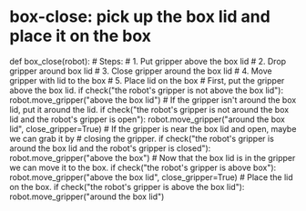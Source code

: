 

# box-close: pick up the box lid and place it on the box
def box_close(robot):
    # Steps: 
    #  1. Put gripper above the box lid
    #  2. Drop gripper around box lid
    #  3. Close gripper around the box lid
    #  4. Move gripper with lid to the box
    #  5. Place lid on the box
    # First, put the gripper above the box lid.
    if check("the robot's gripper is not above the box lid"):
        robot.move_gripper("above the box lid")
    # If the gripper isn't around the box lid, put it around the lid.
    if check("the robot's gripper is not around the box lid and the robot's gripper is open"):
        robot.move_gripper("around the box lid", close_gripper=True)
    # If the gripper is near the box lid and open, maybe we can grab it by
    # closing the gripper.
    if check("the robot's gripper is around the box lid and the robot's gripper is closed"):
        robot.move_gripper("above the box")
    # Now that the box lid is in the gripper we can move it to the box.
    if check("the robot's gripper is above box"):
        robot.move_gripper("above the box lid", close_gripper=True)
    # Place the lid on the box.
    if check("the robot's gripper is above the box lid"):
        robot.move_gripper("around the box lid")
